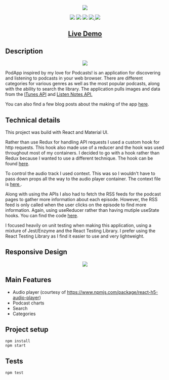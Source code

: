 <p align="center">
  <img src="https://res.cloudinary.com/dndp8567v/image/upload/v1608566331/logo_cropped_ab3eb6bdd5.png">
</p>

<p align="center">
<img src="https://img.shields.io/badge/madeby-cam71101-green" />
<img src="https://img.shields.io/github/languages/top/cam71101/podcastapp" />
<img src="https://img.shields.io/github/last-commit/cam71101/podcastapp" />
<a href="https://twitter.com/d_fisherWebDev" alt="twitter">
<img src="https://img.shields.io/twitter/follow/d_fisherWebDev?style=social" />
</a>
<img src="https://img.shields.io/badge/react-17.0.1-green" />
</p>

<h2 align="center"><a  href="https://cam71101.github.io/PodcastApp/">Live Demo</a></h2>

## Description

<p align="center">
<img src="https://res.cloudinary.com/dndp8567v/image/upload/v1608116331/PodcastApp_adeb2f3e15.gif" />
</p>

PodApp inspired by my love for Podcasts! is an application for discovering and listening to podcasts in your web browser. There are different categories for various genres as well as the most popular podcasts, along with the ability to search the library. The application pulls images and data from the <a  href="https://affiliate.itunes.apple.com/resources/documentation/itunes-store-web-service-search-api/">ITunes API</a> and <a  href="https://www.listennotes.com/api/">Listen Notes API.</a>

You can also find a few blog posts about the making of the app <a  href="https://d-fisher.com/blogs">here</a>.

## Technical details

This project was build with React and Material UI.

Rather than use Redux for handling API requests I used a custom hook for http requests. This hook also made use of a reducer and the hook was used throughout most of my containers. I decided to go with a hook rather than Redux because I wanted to use a different technique. The hook can be found <a href="https://github.com/cam71101/PodcastApp/blob/f6d09907bc2a1a214175486806292889b728a746/src/hooks/http.js#L1-L165">here</a>.

To control the audio track I used context. This was so I wouldn't have to pass down props all the way to the audio player container. The context file is <a href="https://github.com/cam71101/PodcastApp/blob/f6d09907bc2a1a214175486806292889b728a746/src/context/audio-context.js#L1-L40"> here </a>.

Along with using the APIs I also had to fetch the RSS feeds for the podcast pages to gather more information about each episode. However, the RSS feed is only called when the user clicks on the episode to find more information. Again, using useReducer rather than having mutiple useState hooks. You can find the code <a href="https://github.com/cam71101/PodcastApp/blob/09d576b13032d1b0621e00025cd1e947721df08d/src/containers/PodcastPage/PodcastPage.js#L104-L147"> here</a>.

I focused heavily on unit testing when making this application, using a mixture of Jest/Enzyme and the React Testing Library. I prefer using the React Testing Library as I find it easier to use and very lightweight.

## Responsive Design

<p align="center">
<img src="https://res.cloudinary.com/dndp8567v/image/upload/v1608584482/PodcastAppResponsiveLowRes_9084851fc7.gif" />
</p>

## Main Features

- Audio player (courtesy of https://www.npmjs.com/package/react-h5-audio-player)
- Podcast charts
- Search
- Categories

## Project setup

```
npm install
npm start
```

## Tests

```
npm test
```
